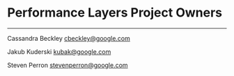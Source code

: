 # Performance Layers Project Owners
-------------------------------------------------------------------------------

Cassandra Beckley <cbeckley@google.com>

Jakub Kuderski <kubak@google.com>

Steven Perron <stevenperron@google.com>
